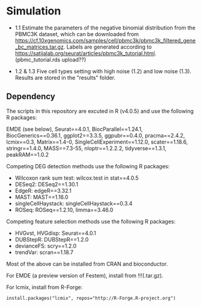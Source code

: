 # Simulation

- 1.1 Estimate the parameters of the negative binomial distribution from the PBMC3K dataset, which can be downloaded from https://cf.10xgenomics.com/samples/cell/pbmc3k/pbmc3k_filtered_gene_bc_matrices.tar.gz. Labels are generated according to https://satijalab.org/seurat/articles/pbmc3k_tutorial.html. (pbmc_tutorial.rds upload??)

- 1.2 & 1.3 Five cell types setting with high noise (1.2) and low noise (1.3). Results are stored in the "results" folder.

## Dependency
The scripts in this repository are excuted in R (v4.0.5) and use the following R packages:

EMDE (see below), Seurat==4.0.1, BiocParallel==1.24.1, BiocGenerics==0.36.1, ggplot2==3.3.5, ggpubr==0.4.0, pracma==2.4.2, lcmix==0.3, Matrix==1.4-0, SingleCellExperiment==1.12.0, scater==1.18.6, stringr==1.4.0, MASS==7.3-55, nloptr==1.2.2.2, tidyverse==1.3.1, peakRAM==1.0.2

Competing DEG detection methods use the following R packages:

  - Wilcoxon rank sum test: wilcox.test in stat==4.0.5
  - DESeq2: DESeq2==1.30.1
  - EdgeR: edgeR==3.32.1
  - MAST: MAST==1.16.0
  - singleCellHaystack: singleCellHaystack==0.3.4
  - ROSeq: ROSeq==1.2.10, limma==3.46.0

Competing feature selection methods use the following R packages:

  - HVGvst, HVGdisp: Seurat==4.0.1
  - DUBStepR: DUBStepR==1.2.0
  - devianceFS: scry==1.2.0
  - trendVar: scran==1.18.7

Most of the above can be installed from CRAN and bioconductor. 

For EMDE (a preview version of Festem), install from !!!(.tar.gz). 

For lcmix, install from R-Forge:
```
install.packages("lcmix", repos="http://R-Forge.R-project.org")
```


